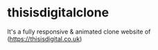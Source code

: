 # thisisdigitalclone
It's a fully responsive &amp; animated  clone website of  (https://thisisdigital.co.uk)
